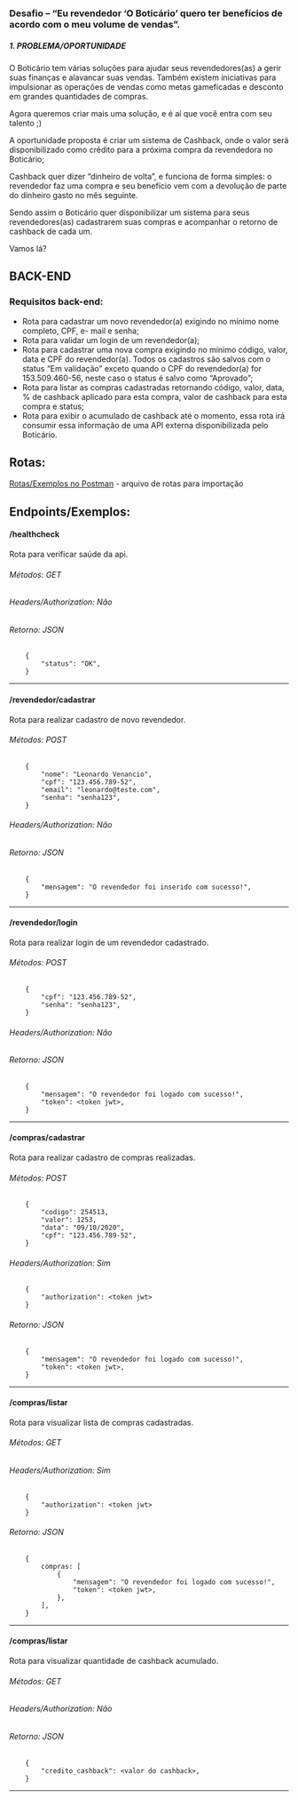 ### Desafio – “Eu revendedor ‘O Boticário’ quero ter benefícios de acordo com o meu volume de vendas”.

##### 1. PROBLEMA/OPORTUNIDADE
O Boticário tem várias soluções para ajudar seus revendedores(as) a gerir suas finanças e
alavancar suas vendas. Também existem iniciativas para impulsionar as operações de vendas
como metas gameficadas e desconto em grandes quantidades de compras.

Agora queremos criar mais uma solução, e é aí que você entra com seu talento ;)

A oportunidade proposta é criar um sistema de Cashback, onde o valor será disponibilizado
como crédito para a próxima compra da revendedora no Boticário;

Cashback quer dizer “dinheiro de volta”, e funciona de forma simples: o revendedor faz uma
compra e seu benefício vem com a devolução de parte do dinheiro gasto no mês seguinte.

Sendo assim o Boticário quer disponibilizar um sistema para seus revendedores(as)
cadastrarem suas compras e acompanhar o retorno de cashback de cada um.

Vamos lá?

## BACK-END
### Requisitos back-end:

- Rota para cadastrar um novo revendedor(a) exigindo no mínimo nome completo, CPF,
e- mail e senha;
- Rota para validar um login de um revendedor(a);
- Rota para cadastrar uma nova compra exigindo no mínimo código, valor, data e CPF do
revendedor(a). Todos os cadastros são salvos com o status “Em validação” exceto
quando o CPF do revendedor(a) for 153.509.460-56, neste caso o status é salvo como
“Aprovado”;
- Rota para listar as compras cadastradas retornando código, valor, data, % de cashback
aplicado para esta compra, valor de cashback para esta compra e status;
- Rota para exibir o acumulado de cashback até o momento, essa rota irá consumir essa
informação de uma API externa disponibilizada pelo Boticário.

## Rotas:
[Rotas/Exemplos no Postman](BoticarioApi.postman_collection.json) - arquivo de rotas para importação

## Endpoints/Exemplos:

#### /healthcheck

Rota para verificar saúde da api.

###### Métodos: GET
###### Headers/Authorization: Não
###### Retorno: JSON
        {
            "status": "OK",
        }

---

#### /revendedor/cadastrar

Rota para realizar cadastro de novo revendedor.

###### Métodos: POST
        {
            "nome": "Leonardo Venancio",
            "cpf": "123.456.789-52",
            "email": "leonardo@teste.com",
            "senha": "senha123",
        }
###### Headers/Authorization: Não
###### Retorno: JSON
        {
            "mensagem": "O revendedor foi inserido com sucesso!",
        }

---

#### /revendedor/login

Rota para realizar login de um revendedor cadastrado.

###### Métodos: POST
        {
            "cpf": "123.456.789-52",
            "senha": "senha123",
        }
###### Headers/Authorization: Não
###### Retorno: JSON
        {
            "mensagem": "O revendedor foi logado com sucesso!",
            "token": <token jwt>,
        }

---

#### /compras/cadastrar

Rota para realizar cadastro de compras realizadas.

###### Métodos: POST
        {
            "codigo": 254513,
            "valor": 1253,
            "data": "09/10/2020",
            "cpf": "123.456.789-52",
        }
###### Headers/Authorization: Sim
        {
            "authorization": <token jwt>
        }
###### Retorno: JSON
        {
            "mensagem": "O revendedor foi logado com sucesso!",
            "token": <token jwt>,
        }

---

#### /compras/listar

Rota para visualizar lista de compras cadastradas.

###### Métodos: GET
###### Headers/Authorization: Sim
        {
            "authorization": <token jwt>
        }
###### Retorno: JSON
        {   
            compras: [
                {
                    "mensagem": "O revendedor foi logado com sucesso!",
                    "token": <token jwt>,
                },
            ],
        }

---

#### /compras/listar

Rota para visualizar quantidade de cashback acumulado.

###### Métodos: GET
###### Headers/Authorization: Não
###### Retorno: JSON
        {   
            "credito_cashback": <valor do cashback>,
        }

---
